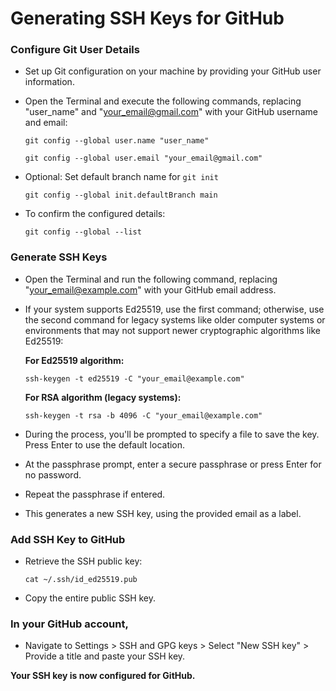 # Generating SSH Keys for GitHub

### Configure Git User Details
- Set up Git configuration on your machine by providing your GitHub user information. 
- Open the Terminal and execute the following commands, replacing "user_name" and "your_email@gmail.com" with your GitHub username and email:

  ```nginx
  git config --global user.name "user_name"
  ```
  
  ```nginx
  git config --global user.email "your_email@gmail.com"
  ```

- Optional: Set default branch name for `git init`

  ```nginx
  git config --global init.defaultBranch main
  ```
  
- To confirm the configured details:
  
  ```nginx
  git config --global --list
  ```

### Generate SSH Keys

- Open the Terminal and run the following command, replacing "your_email@example.com" with your GitHub email address.
- If your system supports Ed25519, use the first command; otherwise, use the second command for legacy systems like older computer systems or environments that may not support newer cryptographic algorithms like Ed25519:

  **For Ed25519 algorithm:**
  ```nginx
  ssh-keygen -t ed25519 -C "your_email@example.com"
  ```
  
  **For RSA algorithm (legacy systems):**
  ```nginx
  ssh-keygen -t rsa -b 4096 -C "your_email@example.com"
  ```

- During the process, you'll be prompted to specify a file to save the key. Press Enter to use the default location. 
- At the passphrase prompt, enter a secure passphrase or press Enter for no password. 
- Repeat the passphrase if entered. 
- This generates a new SSH key, using the provided email as a label.

### Add SSH Key to GitHub

- Retrieve the SSH public key:
  ```nginx
  cat ~/.ssh/id_ed25519.pub
  ```
- Copy the entire public SSH key.

### In your GitHub account, 
- Navigate to Settings > SSH and GPG keys > Select "New SSH key" > Provide a title and paste your SSH key.

**Your SSH key is now configured for GitHub.**
